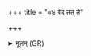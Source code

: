 +++
title = "०४ वेद तत् ते"

+++
<details><summary>मूलम् (GR)</summary>

वेद तत् ते अमर्त्ति  
यत् त आक्रमणं दिवि ।  
यत् ते सधस्थं परमे व्योमन् ॥
</details>